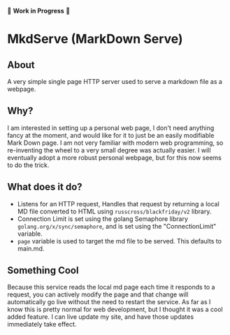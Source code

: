🚧 **Work in Progress** 🚧

# MkdServe (MarkDown Serve)

## About
A very simple single page HTTP server used to serve a markdown file as a webpage. 

## Why?
I am interested in setting up a personal web page, I don't need anything fancy at the moment, and would like for it to just be an easily modifiable
Mark Down page. I am not very familiar with modern web programming, so re-inventing the wheel to a very small degree was actually easier. I will 
eventually adopt a more robust personal webpage, but for this now seems to do the trick. 

## What does it do?
- Listens for an HTTP request, Handles that request by returning a local MD file converted to HTML using `russcross/blackfriday/v2` library.
- Connection Limit is set using the golang Semaphore library `golang.org/x/sync/semaphore`, and is set using the "ConnectionLimit" variable.
- `page` variable is used to target the md file to be served. This defaults to main.md.

## Something Cool 
 Because this service reads the local md page each time it responds to a request, you can actively modify the page and that change will automatically
 go live without the need to restart the service. As far as I know this is pretty normal for web development, but I thought it was a cool added feature.
 I can live update my site, and have those updates immediately take effect. 

